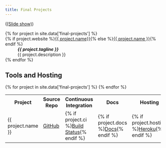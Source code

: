 ```yaml
---
title: Final Projects
---
```


(<a href="https://docs.google.com/presentation/d/1hLRqUG4K7Z7Jsi4cnGtdB_KASk1neezm5Z5Y810nAMg/edit#slide=id.g1f41a30438_2_120">(Slide show)</a>)

<dl>
{% for project in site.data['final-projects'] %}
<dt>{% if project.website %}<a href="{{ project.website }}">{{ project.name}}</a>{% else %}<a href="{{ project.repo }}">{{ project.name }}</a>{% endif %}</dt>
<dd style="font-style: italic; font-weight: bold">{{ project.tagline }}</dd>
<dd>{{ project.description }}</dd>
{% endfor %}
</dl>

<h2>Tools and Hosting</h2>
<table class="final-project-table">
  <tr>
    <th>Project</th>
    <th>Source<br/>Repo</th>
    <th>Continuous<br/>Integration</th>
    <th>Docs</th>
    <th>Hosting</th>
    <th>Production Site</th>
  </tr>
  {% for project in site.data['final-projects'] %}
    <tr>
      <td class="project-name">{{ project.name }}</td>
      <td><a href="{{ project.repo }}">GitHub</a></td>
      <td>{% if project.ci %}<a href="{{ project.ci }}">Build Status</a>{% endif %}</td>
      <td>{% if project.docs %}<a href="{{ project.docs }}">Docs</a>{% endif %}</td>
      <td>{% if project.hosting %}<a href="{{ project.hosting }}">Heroku</a>{% endif %}</td>
      <td>{% if project.website %}<a href="{{ project.website }}">Website</a>{% endif %}</td>
    </tr>
  {% endfor %}
</table>
